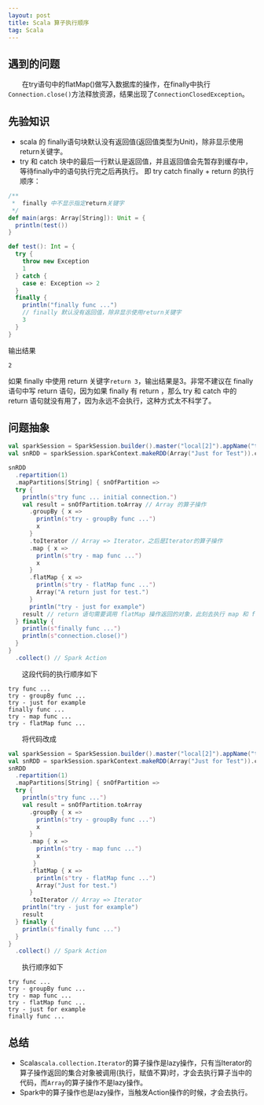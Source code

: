 ```yaml
---
layout: post
title: Scala 算子执行顺序
tag: Scala
---
```

## 遇到的问题
　　在try语句中的flatMap()做写入数据库的操作，在finally中执行`Connection.close()`方法释放资源，结果出现了`ConnectionClosedException`。
## 先验知识
* scala 的 finally语句块默认没有返回值(返回值类型为Unit)，除非显示使用return关键字。
* try 和 catch 块中的最后一行默认是返回值，并且返回值会先暂存到缓存中，等待finally中的语句执行完之后再执行。
即 try catch finally + return 的执行顺序：
```scala
/**
 *  finally 中不显示指定return关键字
 */
def main(args: Array[String]): Unit = {
  println(test())
}

def test(): Int = {
  try {
    throw new Exception
    1
  } catch {
    case e: Exception => 2
  }
  finally {
    println("finally func ...")
    // finally 默认没有返回值，除非显示使用return关键字
    3
  }
}
```
输出结果
```console
2
```
如果 finally 中使用 return 关键字`return 3`，输出结果是3。非常不建议在 finally 语句中写 return 语句，因为如果 finally 有 return ，那么 try 和 catch 中的 return 语句就没有用了，因为永远不会执行，这种方式太不科学了。
## 问题抽象
```scala
val sparkSession = SparkSession.builder().master("local[2]").appName("test").getOrCreate()
val snRDD = sparkSession.sparkContext.makeRDD(Array("Just for Test")).cache

snRDD
  .repartition(1)
  .mapPartitions[String] { snOfPartition =>
  try {
    println(s"try func ... initial connection.")
    val result = snOfPartition.toArray // Array 的算子操作
      .groupBy { x =>
        println(s"try - groupBy func ...")
        x
      }
      .toIterator // Array => Iterator，之后是Iterator的算子操作
      .map { x =>
        println(s"try - map func ...")
        x
      }
      .flatMap { x =>
        println(s"try - flatMap func ...")
        Array("A return just for test.")
      }
      println("try - just for example")
    result // return 语句需要调用 flatMap 操作返回的对象，此刻去执行 map 和 flatMap 中的代码。而 return 语句是在 finally 块之后执行的。
  } finally {
    println(s"finally func ...")
    println(s"connection.close()")
  }
}
  .collect() // Spark Action
```
　　这段代码的执行顺序如下
```console
try func ...
try - groupBy func ...
try - just for example
finally func ...
try - map func ...
try - flatMap func ...
```
　　将代码改成
```scala
val sparkSession = SparkSession.builder().master("local[2]").appName("test").getOrCreate()
val snRDD = sparkSession.sparkContext.makeRDD(Array("Just for Test")).cache
snRDD
  .repartition(1)
  .mapPartitions[String] { snOfPartition =>
  try {
    println(s"try func ...")
    val result = snOfPartition.toArray
      .groupBy { x =>
        println(s"try - groupBy func ...")
        x
      }
      .map { x =>
        println(s"try - map func ...")
        x
       }
      .flatMap { x =>
        println(s"try - flatMap func ...")
        Array("Just for test.")
      }
      .toIterator // Array => Iterator
    println("try - just for example")
    result 
  } finally {
    println(s"finally func ...")
  }
}
  .collect() // Spark Action
```
　　执行顺序如下
```console
try func ...
try - groupBy func ...
try - map func ...
try - flatMap func ...
try - just for example
finally func ...
```
## 总结
* Scala`scala.collection.Iterator`的算子操作是lazy操作，只有当Iterator的算子操作返回的集合对象被调用(执行，赋值不算)时，才会去执行算子当中的代码，而`Array`的算子操作不是lazy操作。
* Spark中的算子操作也是lazy操作，当触发Action操作的时候，才会去执行。